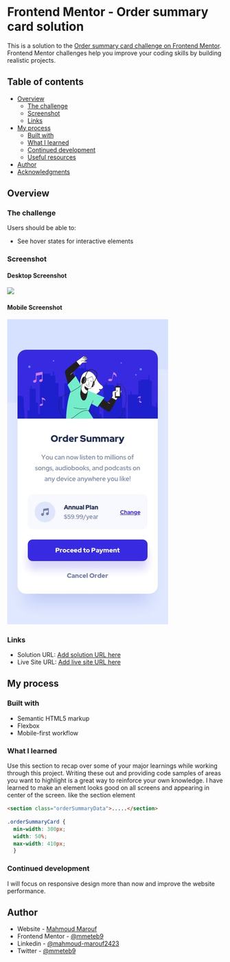 # Frontend Mentor - Order summary card solution

This is a solution to the [Order summary card challenge on Frontend Mentor](https://www.frontendmentor.io/challenges/order-summary-component-QlPmajDUj). Frontend Mentor challenges help you improve your coding skills by building realistic projects. 

## Table of contents

- [Overview](#overview)
  - [The challenge](#the-challenge)
  - [Screenshot](#screenshot)
  - [Links](#links)
- [My process](#my-process)
  - [Built with](#built-with)
  - [What I learned](#what-i-learned)
  - [Continued development](#continued-development)
  - [Useful resources](#useful-resources)
- [Author](#author)
- [Acknowledgments](#acknowledgments)


## Overview

### The challenge

Users should be able to:

- See hover states for interactive elements

### Screenshot

#### Desktop Screenshot
![](images/page-screenshot.jpg)

#### Mobile Screenshot
![](images/mobile-screenshot.jpg)

### Links

- Solution URL: [Add solution URL here](https://your-solution-url.com)
- Live Site URL: [Add live site URL here](https://your-live-site-url.com)

## My process

### Built with

- Semantic HTML5 markup
- Flexbox
- Mobile-first workflow

### What I learned

Use this section to recap over some of your major learnings while working through this project. Writing these out and providing code samples of areas you want to highlight is a great way to reinforce your own knowledge.
I have learned to make an element looks good on all screens and appearing in center of the screen. 
like the section element

```html
<section class="orderSummaryData">.....</section>

```
```css
.orderSummaryCard {
  min-width: 300px;
  width: 50%;
  max-width: 410px;
  }
```


### Continued development

I will focus on responsive design more than now and improve the website performance.

## Author

- Website - [Mahmoud Marouf](https://github.com/mmeteb9)
- Frontend Mentor - [@mmeteb9](https://www.frontendmentor.io/profile/mmeteb9)
- Linkedin - [@mahmoud-marouf2423](https://www.linkedin.com/in/mahmoud-marouf2423/)
- Twitter - [@mmeteb9](https://twitter.com/mmeteb9)



